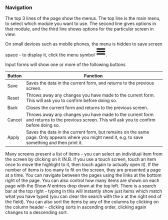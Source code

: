 ### Navigation

The top 3 lines of the page show the menus. The top line is the main menu, to select which module you want to use. The second line gives options in that module, and the third line shows options for the particular screen in view.

On small devices such as mobile phones, the menu is hidden to save screen space - to display it, click the menu symbol ![Menu symbol](../images/menu.png).

Input forms will show one or more of the following buttons

|Button|Function|
|------|--------|
|Save|Saves the data in the current form, and returns to the previous screen.|
|Reset|Throws away any changes you have made to the current form. This will ask you to confirm before doing so.|
|Back|Closes the current form and returns to the previous screen.|
|Cancel|Throws away any changes you have made to the current form and returns to the previous screen. This will ask you to confirm before doing so.|
|Apply|Saves the data in the current form, but remains on the same page. Only appears where you might need it, e.g. to save something and then print it.|

Many screens present a list of items - you can select an individual item from the screen by clicking on it (N.B. if you use a touch screen, touch an item once to move the highlight to it, then touch again to actually open it). If the number of items is too many to fit on the screen, they are presented a page at a time. You can navigate between the pages using the links at the bottom right of the page. You can also control how many items are shown on each page with the Show *N* entries drop down at the top left. There is a search bar at the top right - typing in this will instantly show just items which match what you have typed (you can clear the search with the x at the right end of the field). You can also sort the items by any of the columns by clicking on the column header - clicking sorts in ascending order, clicking again changes to a descending sort.

